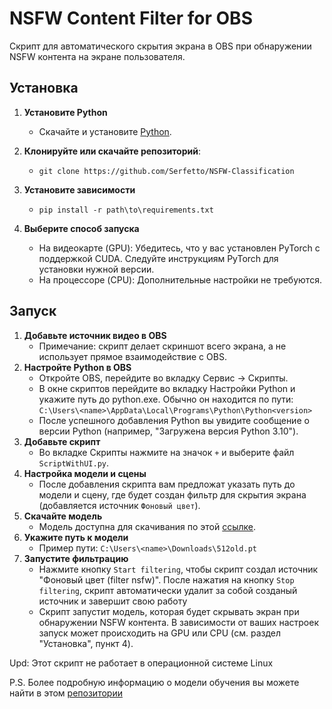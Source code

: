 # NSFW Content Filter for OBS

Скрипт для автоматического скрытия экрана в OBS при обнаружении NSFW контента на экране пользователя.

## Установка

1. **Установите Python**
   - Скачайте и установите [Python](https://www.python.org/downloads/).

2. **Клонируйте или скачайте репозиторий**:
   - ```git clone https://github.com/Serfetto/NSFW-Classification```
3. **Установите зависимости**
   - ```pip install -r path\to\requirements.txt```
4. **Выберите способ запуска**
   - На видеокарте (GPU):
     Убедитесь, что у вас установлен PyTorch с поддержкой CUDA. Следуйте инструкциям PyTorch для установки нужной версии.
   - На процессоре (CPU):
     Дополнительные настройки не требуются.
## Запуск
1. **Добавьте источник видео в OBS**
   - Примечание: скрипт делает скриншот всего экрана, а не использует прямое взаимодействие с OBS.
3. **Настройте Python в OBS**
   - Откройте OBS, перейдите во вкладку Сервис → Скрипты.
   - В окне скриптов перейдите во вкладку Настройки Python и укажите путь до python.exe. Обычно он находится по пути: ```C:\Users\<name>\AppData\Local\Programs\Python\Python<version>```
   - После успешного добавления Python вы увидите сообщение о версии Python (например, "Загружена версия Python 3.10").
4. **Добавьте скрипт**
   - Во вкладке Скрипты нажмите на значок ```+``` и выберите файл ```ScriptWithUI.py```.
6. **Настройка модели и сцены**
   - После добавления скрипта вам предложат указать путь до модели и сцену, где будет создан фильтр для скрытия экрана (добавляется источник ```Фоновый цвет```).
8. **Скачайте модель**
   - Модель доступна для скачивания по этой [ссылке](https://drive.google.com/file/d/1Vl5pY9ERFb-L5eF73Qt9Dumkmlrgykyk/view?usp=drive_link).
10. **Укажите путь к модели**
    - Пример пути: ```C:\Users\<name>\Downloads\512old.pt```
12. **Запустите фильтрацию**
    - Нажмите кнопку ```Start filtering```, чтобы скрипт создал источник "Фоновый цвет (filter nsfw)". После нажатия на кнопку ```Stop filtering```, скрипт автоматически удалит за собой созданый источник и завершит свою работу
    - Скрипт запустит модель, которая будет скрывать экран при обнаружении NSFW контента. В зависимости от ваших настроек запуск может происходить на GPU или CPU (см. раздел "Установка", пункт 4).

Upd: Этот скрипт не работает в операционной системе Linux

P.S. Более подробную информацию о модели обучения вы можете найти в этом [репозитории](https://github.com/Serfetto/NSFW-Model)
   
